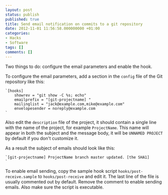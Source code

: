 ```yaml
---
layout: post
status: publish
published: true
title: Send email notification on commits to a git repository
date: 2012-11-01 11:56:58.000000000 +01:00
categories:
- Hacks
- Software
tags: []
comments: []
---
```

Two things to do: configure the email parameters and enable the hook.

To configure the email parameters, add a section in the `config` file of the Git repository like this:


```
`[hooks]
    showrev = "git show -C %s; echo"
    emailprefix = "[git-projectname] "
    mailinglist = "jack@example.com,mike@example.com"
    envelopesender = noreply@example.com
`
```


Also edit the `description` file of the project, it should contain a single line with the name of the project, for example `ProjectName`. This name will appear in both the subject and the message body, it will be `UNNAMED PROJECT` by default if you don't customize it.

As a result the subject of emails should look like this:


```
`[git-projectname] ProjectName branch master updated. [the SHA1]
`
```


To enable email sending, copy the sample hook script `hooks/post-receive.sample` to `hooks/post-receive` and edit it. The last line of the file is usually commented out by default. Remove the comment to enable sending emails. Also make sure the script is executable.
